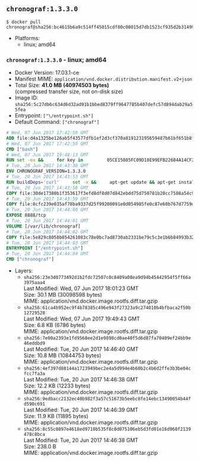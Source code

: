 ## `chronograf:1.3.3.0`

```console
$ docker pull chronograf@sha256:bc4615b6a9c514ff45015cdf80c00015d7db1523cf935d2b3149937dcd19e908
```

-	Platforms:
	-	linux; amd64

### `chronograf:1.3.3.0` - linux; amd64

-	Docker Version: 17.03.1-ce
-	Manifest MIME: `application/vnd.docker.distribution.manifest.v2+json`
-	Total Size: **41.0 MB (40974503 bytes)**  
	(compressed transfer size, not on-disk size)
-	Image ID: `sha256:5c27db6c634d6d32ad91b1bbed8379ff9647785b407defc57d894dab29a55fea`
-	Entrypoint: `["\/entrypoint.sh"]`
-	Default Command: `["chronograf"]`

```dockerfile
# Wed, 07 Jun 2017 17:42:58 GMT
ADD file:d4a1325be126ab5f43577dfb1ef2d3cf370a819123195659487b61bf651b8f00 in / 
# Wed, 07 Jun 2017 17:42:59 GMT
CMD ["bash"]
# Wed, 07 Jun 2017 19:48:13 GMT
RUN set -ex &&     for key in         05CE15085FC09D18E99EFB22684A14CF2582E0C5 ;     do         gpg --keyserver ha.pool.sks-keyservers.net --recv-keys "$key" ||         gpg --keyserver pgp.mit.edu --recv-keys "$key" ||         gpg --keyserver keyserver.pgp.com --recv-keys "$key" ;     done
# Tue, 20 Jun 2017 14:43:30 GMT
ENV CHRONOGRAF_VERSION=1.3.3.0
# Tue, 20 Jun 2017 14:43:53 GMT
RUN buildDeps='curl'     set -x &&     apt-get update && apt-get install -y ca-certificates $buildDeps --no-install-recommends &&     rm -rf /var/lib/apt/lists/* &&     curl -SLO "https://dl.influxdata.com/chronograf/releases/chronograf_${CHRONOGRAF_VERSION}_amd64.deb.asc" &&     curl -SLO "https://dl.influxdata.com/chronograf/releases/chronograf_${CHRONOGRAF_VERSION}_amd64.deb" &&     gpg --batch --verify chronograf_${CHRONOGRAF_VERSION}_amd64.deb.asc chronograf_${CHRONOGRAF_VERSION}_amd64.deb &&     dpkg -i chronograf_${CHRONOGRAF_VERSION}_amd64.deb &&     rm -f chronograf_${CHRONOGRAF_VERSION}_amd64.deb* &&     apt-get purge -y --auto-remove $buildDeps
# Tue, 20 Jun 2017 14:43:58 GMT
COPY file:30de17380b1f353617f3efd8df8d07d842ebdd75d750781b20cc7588a54c918d in /usr/share/chronograf/LICENSE 
# Tue, 20 Jun 2017 14:43:59 GMT
COPY file:8cfc239e035af78ba9337d25f99200091e0d054985fe0c87e60b767d7759d99d in /usr/share/chronograf/agpl-3.0.md 
# Tue, 20 Jun 2017 14:44:00 GMT
EXPOSE 8888/tcp
# Tue, 20 Jun 2017 14:44:01 GMT
VOLUME [/var/lib/chronograf]
# Tue, 20 Jun 2017 14:44:02 GMT
COPY file:5e829c8058b054261083c78e0bc7ad8730ab2331be79c5c3e1b6b84993b3224b in /entrypoint.sh 
# Tue, 20 Jun 2017 14:44:03 GMT
ENTRYPOINT ["/entrypoint.sh"]
# Tue, 20 Jun 2017 14:44:04 GMT
CMD ["chronograf"]
```

-	Layers:
	-	`sha256:23e3d0773492d1b2fdc72507c0c8409a08ea9d94b45442954f5ff66a3975aaa4`  
		Last Modified: Wed, 07 Jun 2017 18:01:23 GMT  
		Size: 30.1 MB (30098598 bytes)  
		MIME: application/vnd.docker.image.rootfs.diff.tar.gzip
	-	`sha256:61ca4b952ec9f4b78385c496e943f27323a9c274010b4bfbaca2f50b12729528`  
		Last Modified: Wed, 07 Jun 2017 19:49:43 GMT  
		Size: 6.8 KB (6786 bytes)  
		MIME: application/vnd.docker.image.rootfs.diff.tar.gzip
	-	`sha256:7e00a2393e1fd9568ee2d1e9898cd0ae40f5d6d87fa70409ef24bb9e46eddbd9`  
		Last Modified: Tue, 20 Jun 2017 14:46:40 GMT  
		Size: 10.8 MB (10844753 bytes)  
		MIME: application/vnd.docker.image.rootfs.diff.tar.gzip
	-	`sha256:4ef397d88144a1723949bec2e4a5d994e4b60b2c4b6d2ffe3b3be04cfcc7fa3a`  
		Last Modified: Tue, 20 Jun 2017 14:46:38 GMT  
		Size: 12.2 KB (12233 bytes)  
		MIME: application/vnd.docker.image.rootfs.diff.tar.gzip
	-	`sha256:9edbacc2132ec40b982f3a57c51673b5eebc8fe14ebc13490054b44fd590c691`  
		Last Modified: Tue, 20 Jun 2017 14:46:39 GMT  
		Size: 11.9 KB (11895 bytes)  
		MIME: application/vnd.docker.image.rootfs.diff.tar.gzip
	-	`sha256:8c55c0897e4618ed9710b535f8c0d075106eb5d3fd01e16d960f2139478c8bca`  
		Last Modified: Tue, 20 Jun 2017 14:46:38 GMT  
		Size: 238.0 B  
		MIME: application/vnd.docker.image.rootfs.diff.tar.gzip
